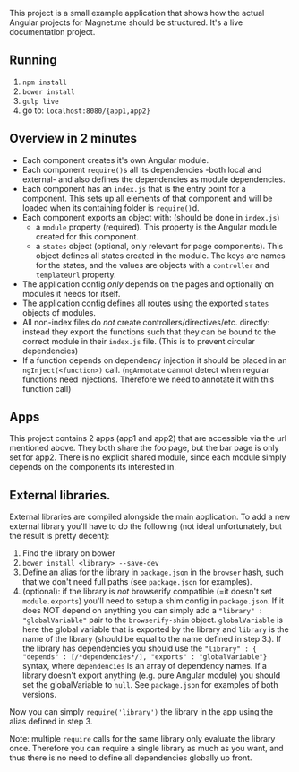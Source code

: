 This project is a small example application that shows how the actual Angular projects for Magnet.me should be structured. It's a live documentation project.

## Running

1. `npm install`
2. `bower install`
3. `gulp live`
4. go to: `localhost:8080/{app1,app2}`

## Overview in 2 minutes
- Each component creates it's own Angular module.
- Each component `require()`s all its dependencies -both local and external- and also defines the dependencies as module dependencies.
- Each component has an `index.js` that is the entry point for a component. This sets up all elements of that component and will be loaded when its containing folder is `require()`d.
- Each component exports an object with: (should be done in `index.js`)
	- a `module` property (required). This property is the Angular module created for this component.
	- a `states` object (optional, only relevant for page components). This object defines all states created in the module. The keys are names for the states, and the values are objects with a `controller` and `templateUrl` property.
- The application config *only* depends on the pages and optionally on modules it needs for itself.
- The application config defines all routes using the exported `states` objects of modules.
- All non-index files do *not* create controllers/directives/etc. directly: instead they export the functions such that they can be bound to the correct module in their `index.js` file. (This is to prevent circular dependencies)
- If a function depends on dependency injection it should be placed in an `ngInject(<function>)` call. (`ngAnnotate` cannot detect when regular functions need injections. Therefore we need to annotate it with this function call)

## Apps

This project contains 2 apps (app1 and app2) that are accessible via the url mentioned above. They both share the foo page, but the bar page is only set for app2. There is no explicit shared module, since each module simply depends on the components its interested in.

## External libraries.

External libraries are compiled alongside the main application. To add a new external library you'll have to do the following (not ideal unfortunately, but the result is pretty decent):

1. Find the library on bower
2. `bower install <library> --save-dev`
3. Define an alias for the library in `package.json` in the `browser` hash, such that we don't need full paths (see `package.json` for examples).
4. (optional): if the library is *not* browserify compatible (=it doesn't set `module.exports`) you'll need to setup a shim config in `package.json`. If it does NOT depend on anything you can simply add a `"library" : "globalVariable"` pair to the `browserify-shim` object. `globalVariable` is here the global variable that is exported by the library and `library` is the name of the library (should be equal to the name defined in step 3.). If the library has dependencies you should use the `"library" : { "depends" : [/*dependencies*/], "exports" : "globalVariable"}` syntax, where `dependencies` is an array of dependency names. If a library doesn't export anything (e.g. pure Angular module) you should set the globalVariable to `null`. See `package.json` for examples of both versions.

Now you can simply `require('library')` the library in the app using the alias defined in step 3.

Note: multiple `require` calls for the same library only evaluate the library once. Therefore you can require a single library as much as you want, and thus there is no need to define all dependencies globally up front.
